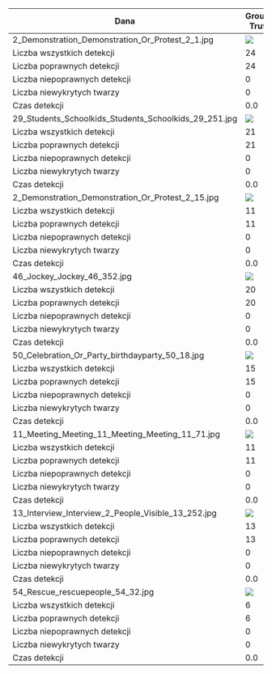 | Dana                                                  | Ground Truth          | HAAR                  | HOG z SVM             | CNN                   |
|-------------------------------------------------------|-----------------------|-----------------------|-----------------------|-----------------------|
| 2_Demonstration_Demonstration_Or_Protest_2_1.jpg      | ![](./output/0_0.png) | ![](./output/0_1.png) | ![](./output/0_2.png) | ![](./output/0_3.png) |
| Liczba wszystkich detekcji                            | 24                    | 13                    | 8                     | 20                    |
| Liczba poprawnych detekcji                            | 24                    | 9                     | 7                     | 18                    |
| Liczba niepoprawnych detekcji                         | 0                     | 4                     | 1                     | 2                     |
| Liczba niewykrytych twarzy                            | 0                     | 15                    | 17                    | 6                     |
| Czas detekcji                                         | 0.0                   | 0.5737859000000753    | 0.5594495000004827    | 22.736124799997924    |
| 29_Students_Schoolkids_Students_Schoolkids_29_251.jpg | ![](./output/1_0.png) | ![](./output/1_1.png) | ![](./output/1_2.png) | ![](./output/1_3.png) |
| Liczba wszystkich detekcji                            | 21                    | 16                    | 17                    | 19                    |
| Liczba poprawnych detekcji                            | 21                    | 15                    | 17                    | 19                    |
| Liczba niepoprawnych detekcji                         | 0                     | 1                     | 0                     | 0                     |
| Liczba niewykrytych twarzy                            | 0                     | 6                     | 4                     | 2                     |
| Czas detekcji                                         | 0.0                   | 0.4900798999988183    | 0.5829212999997253    | 24.03433380000206     |
| 2_Demonstration_Demonstration_Or_Protest_2_15.jpg     | ![](./output/2_0.png) | ![](./output/2_1.png) | ![](./output/2_2.png) | ![](./output/2_3.png) |
| Liczba wszystkich detekcji                            | 11                    | 10                    | 5                     | 7                     |
| Liczba poprawnych detekcji                            | 11                    | 7                     | 5                     | 7                     |
| Liczba niepoprawnych detekcji                         | 0                     | 3                     | 0                     | 0                     |
| Liczba niewykrytych twarzy                            | 0                     | 4                     | 6                     | 4                     |
| Czas detekcji                                         | 0.0                   | 0.30790109999725246   | 0.5209047999996983    | 22.780104700002994    |
| 46_Jockey_Jockey_46_352.jpg                           | ![](./output/3_0.png) | ![](./output/3_1.png) | ![](./output/3_2.png) | ![](./output/3_3.png) |
| Liczba wszystkich detekcji                            | 20                    | 27                    | 20                    | 20                    |
| Liczba poprawnych detekcji                            | 20                    | 20                    | 20                    | 20                    |
| Liczba niepoprawnych detekcji                         | 0                     | 7                     | 0                     | 0                     |
| Liczba niewykrytych twarzy                            | 0                     | 0                     | 0                     | 0                     |
| Czas detekcji                                         | 0.0                   | 0.3437240999992355    | 0.5058594000001904    | 21.596691399998235    |
| 50_Celebration_Or_Party_birthdayparty_50_18.jpg       | ![](./output/4_0.png) | ![](./output/4_1.png) | ![](./output/4_2.png) | ![](./output/4_3.png) |
| Liczba wszystkich detekcji                            | 15                    | 5                     | 0                     | 0                     |
| Liczba poprawnych detekcji                            | 15                    | 1                     | 0                     | 0                     |
| Liczba niepoprawnych detekcji                         | 0                     | 4                     | 0                     | 0                     |
| Liczba niewykrytych twarzy                            | 0                     | 14                    | 15                    | 15                    |
| Czas detekcji                                         | 0.0                   | 0.2698357999979635    | 0.43181239999830723   | 24.52027520000047     |
| 11_Meeting_Meeting_11_Meeting_Meeting_11_71.jpg       | ![](./output/5_0.png) | ![](./output/5_1.png) | ![](./output/5_2.png) | ![](./output/5_3.png) |
| Liczba wszystkich detekcji                            | 11                    | 8                     | 5                     | 8                     |
| Liczba poprawnych detekcji                            | 11                    | 6                     | 5                     | 8                     |
| Liczba niepoprawnych detekcji                         | 0                     | 2                     | 0                     | 0                     |
| Liczba niewykrytych twarzy                            | 0                     | 5                     | 6                     | 3                     |
| Czas detekcji                                         | 0.0                   | 0.3083206999981485    | 0.48703759999989416   | 26.54973120000068     |
| 13_Interview_Interview_2_People_Visible_13_252.jpg    | ![](./output/6_0.png) | ![](./output/6_1.png) | ![](./output/6_2.png) | ![](./output/6_3.png) |
| Liczba wszystkich detekcji                            | 13                    | 13                    | 7                     | 8                     |
| Liczba poprawnych detekcji                            | 13                    | 9                     | 7                     | 8                     |
| Liczba niepoprawnych detekcji                         | 0                     | 4                     | 0                     | 0                     |
| Liczba niewykrytych twarzy                            | 0                     | 4                     | 6                     | 5                     |
| Czas detekcji                                         | 0.0                   | 0.3879065000000992    | 0.4247185999993235    | 23.55352420000054     |
| 54_Rescue_rescuepeople_54_32.jpg                      | ![](./output/7_0.png) | ![](./output/7_1.png) | ![](./output/7_2.png) | ![](./output/7_3.png) |
| Liczba wszystkich detekcji                            | 6                     | 2                     | 2                     | 2                     |
| Liczba poprawnych detekcji                            | 6                     | 2                     | 2                     | 2                     |
| Liczba niepoprawnych detekcji                         | 0                     | 0                     | 0                     | 0                     |
| Liczba niewykrytych twarzy                            | 0                     | 4                     | 4                     | 4                     |
| Czas detekcji                                         | 0.0                   | 0.3636876000018674    | 0.5462456999994174    | 22.72536200000104     |
